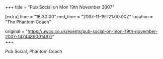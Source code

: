 +++
title = "Pub Social on Mon 19th November 2007"

[extra]
time = "18:30:00"
end_time = "2007-11-19T21:00:00Z"
location = "The Phantom Coach"

original = "https://uwcs.co.uk/events/pub-social-on-mon-19th-november-2007-1474489001497/"    
+++

Pub Social, Phantom Coach

